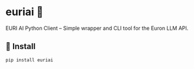 # euriai 🧠

EURI AI Python Client – Simple wrapper and CLI tool for the Euron LLM API.

## 🔧 Install

```bash
pip install euriai